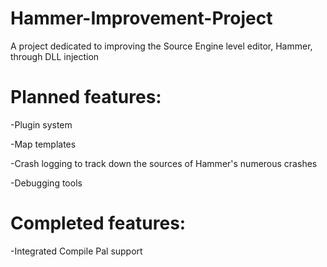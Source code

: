 # Hammer-Improvement-Project
A project dedicated to improving the Source Engine level editor, Hammer, through DLL injection

# Planned features: 

-Plugin system

-Map templates

-Crash logging to track down the sources of Hammer's numerous crashes

-Debugging tools

# Completed features: 
-Integrated Compile Pal support
